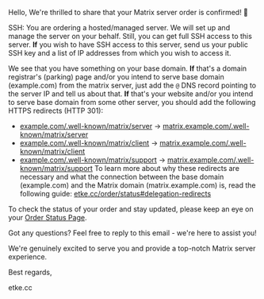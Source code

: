 Hello,
We're thrilled to share that your Matrix server order is confirmed! 🎉

SSH: You are ordering a hosted/managed server. We will set up and manage the server on your behalf. Still, you can get full SSH access to this server. **If** you wish to have SSH access to this server, send us your public SSH key and a list of IP addresses from which you wish to access it.

We see that you have something on your base domain.
**If** that's a domain registrar's (parking) page and/or you intend to serve base domain (example.com) from the matrix server, just add the `@` DNS record pointing to the server IP and tell us about that.
**If** that's your website and/or you intend to serve base domain from some other server, you should add the following HTTPS redirects (HTTP 301):

* [example.com/.well-known/matrix/server](https://example.com/.well-known/matrix/server) -> [matrix.example.com/.well-known/matrix/server](https://matrix.example.com/.well-known/matrix/server)
* [example.com/.well-known/matrix/client](https://example.com/.well-known/matrix/client) -> [matrix.example.com/.well-known/matrix/client](https://matrix.example.com/.well-known/matrix/client)
* [example.com/.well-known/matrix/support](https://example.com/.well-known/matrix/support) -> [matrix.example.com/.well-known/matrix/support](https://matrix.example.com/.well-known/matrix/support)
  To learn more about why these redirects are necessary and what the connection between the base domain (example.com) and the Matrix domain (matrix.example.com) is, read the following guide: [etke.cc/order/status#delegation-redirects](https://etke.cc/order/status#delegation-redirects)

To check the status of your order and stay updated, please keep an eye on your [Order Status Page](https://etke.cc/order/status/#a379a6f6eeafb9a55e378c118034e2751e682fab9f2d30ab13d2125586ce1947).

Got any questions? Feel free to reply to this email - we're here to assist you!

We're genuinely excited to serve you and provide a top-notch Matrix server experience.

Best regards,

etke.cc